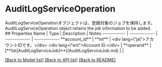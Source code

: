 # AuditLogServiceOperation

<div lang=\"ja\">AuditLogServiceOperationオブジェクトは、登録対象のジョブを保持します。</div> <div lang=\"en\">AuditLogServiceOperation object retains the job information to be added.</div> 
## Properties
Name | Type | Description | Notes
------------ | ------------- | ------------- | -------------
**account_id** | **int** | &lt;div lang&#x3D;\&quot;ja\&quot;&gt;アカウントIDです。&lt;/div&gt; &lt;div lang&#x3D;\&quot;en\&quot;&gt;Account ID.&lt;/div&gt;  | 
**operand** | [**list[AuditLogServiceJob]**](AuditLogServiceJob.md) |  | 

[[Back to Model list]](../README.md#documentation-for-models) [[Back to API list]](../README.md#documentation-for-api-endpoints) [[Back to README]](../README.md)


